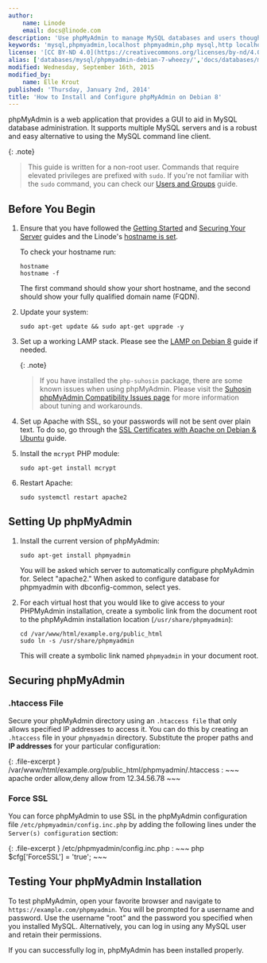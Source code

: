 ```yaml
---
author:
    name: Linode
    email: docs@linode.com
description: 'Use phpMyAdmin to manage MySQL databases and users though a web interface.'
keywords: 'mysql,phpmyadmin,localhost phpmyadmin,php mysql,http localhost phpmyadmin,sql,debian,debian 8,php,mysql management'
license: '[CC BY-ND 4.0](https://creativecommons.org/licenses/by-nd/4.0)'
alias: ['databases/mysql/phpmyadmin-debian-7-wheezy/','docs/databases/mysql/manage-mysql-phpmyadmin-debian-8/','docs/databases/mysql/install-mysql-phpmyadmin-debian-8']
modified: Wednesday, September 16th, 2015
modified_by:
    name: Elle Krout
published: 'Thursday, January 2nd, 2014'
title: 'How to Install and Configure phpMyAdmin on Debian 8'
---
```


phpMyAdmin is a web application that provides a GUI to aid in MySQL database administration. It supports multiple MySQL servers and is a robust and easy alternative to using the MySQL command line client.

{: .note}
>
>This guide is written for a non-root user. Commands that require elevated privileges are prefixed with `sudo`. If you're not familiar with the `sudo` command, you can check our [Users and Groups](/docs/tools-reference/linux-users-and-groups) guide.

## Before You Begin

1.  Ensure that you have followed the [Getting Started](/docs/getting-started) and [Securing Your Server](/docs/security/securing-your-server) guides and the Linode's [hostname is set](/docs/getting-started#setting-the-hostname).

    To check your hostname run:

        hostname
        hostname -f

    The first command should show your short hostname, and the second should show your fully qualified domain name (FQDN).

2.  Update your system:

        sudo apt-get update && sudo apt-get upgrade -y
        
3.  Set up a working LAMP stack. Please see the [LAMP on Debian 8](/docs/websites/lamp/lamp-server-debian-8) guide if needed.

    {: .note}
    >
    >If you have installed the `php-suhosin` package, there are some known issues when using phpMyAdmin. Please visit the [Suhosin phpMyAdmin Compatibility Issues page](http://www.hardened-php.net/hphp/troubleshooting.html) for more information about tuning and workarounds.
    
4.  Set up Apache with SSL, so your passwords will not be sent over plain text. To do so, go through the [SSL Certificates with Apache on Debian & Ubuntu](/docs/security/ssl/ssl-apache2-debian-ubuntu) guide.

5.  Install the `mcrypt` PHP module:

        sudo apt-get install mcrypt
        
6.  Restart Apache:

        sudo systemctl restart apache2


## Setting Up phpMyAdmin

1.  Install the current version of phpMyAdmin:

        sudo apt-get install phpmyadmin

    You will be asked which server to automatically configure phpMyAdmin for. Select "apache2." When asked to configure database for phpmyadmin with dbconfig-common, select yes.

2.  For each virtual host that you would like to give access to your PHPMyAdmin installation, create a symbolic link from the document root to the phpMyAdmin installation location (`/usr/share/phpmyadmin`):

        cd /var/www/html/example.org/public_html
        sudo ln -s /usr/share/phpmyadmin

    This will create a symbolic link named `phpmyadmin` in your document root.


## Securing phpMyAdmin

### .htaccess File

Secure your phpMyAdmin directory using an `.htaccess file` that only allows specified IP addresses to access it. You can do this by creating an `.htaccess` file in your `phpmyadmin` directory. Substitute the proper paths and **IP addresses** for your particular configuration:


{: .file-excerpt }
/var/www/html/example.org/public_html/phpmyadmin/.htaccess
:   ~~~ apache
    order allow,deny
    allow from 12.34.56.78
    ~~~


### Force SSL

You can force phpMyAdmin to use SSL in the phpMyAdmin configuration file `/etc/phpmyadmin/config.inc.php` by adding the following lines under the `Server(s) configuration` section:

{: .file-excerpt }
/etc/phpmyadmin/config.inc.php
:   ~~~ php
    $cfg['ForceSSL'] = 'true';
    ~~~

## Testing Your phpMyAdmin Installation

To test phpMyAdmin, open your favorite browser and navigate to `https://example.com/phpmyadmin`. You will be prompted for a username and password. Use the username "root" and the password you specified when you installed MySQL. Alternatively, you can log in using any MySQL user and retain their permissions.

If you can successfully log in, phpMyAdmin has been installed properly.
